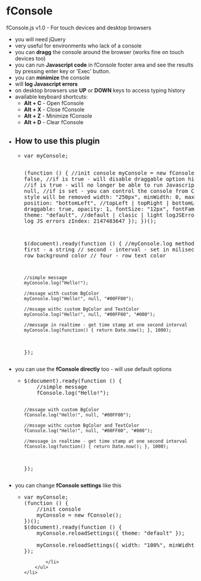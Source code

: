 # fConsole
fConsole.js v1.0 - For touch devices and desktop browsers

<ul class="list clearfix">
  <li>you will need jQuery</li>
	<li>very useful for environments who lack of a console</li>
	<li>you can <b>dragg</b> the console around the browser (works fine on touch devices too)</li>
	<li>you can run <b>Javascript code</b> in fConsole footer area and see the results by pressing enter key or 'Exec' button.</li>
	<li>you can <b>minimize</b> the console</li>
	<li>will <b>log Javascript errors</b></li>
	<li>on desktop browsers use <b>UP</b> or <b>DOWN</b> keys to access typing history</li>
	<li>
		available keyboard shortcuts:
		<ul>
			<li><b>Alt + C</b> - Open fConsole</li>
			<li><b>Alt + X</b> - Close fConsole</li>
			<li><b>Alt + Z</b> - Minimize fConsole</li>
			<li><b>Alt + D</b> - Clear fConsole</li>
		</ul>
	</li>
  <li>
      <h2>How to use this plugin</h2>
      <ul>
          <li>
<pre>
var myConsole;

(function () {
    //init console
    myConsole = new fConsole({
        hideHeader: false, //if is true - will disable draggable option
        hideFooter: false, //if is true - will no longer be able to run Javascript code
        className: null, //if is set - you can control the console from CSS - all inline style will be removed
        width: "250px",
        minWidth: 0,
        maxHeight: "250px",
        position: "bottomLeft", //topLeft | topRight | bottomLeft | bottomRight
        draggable: true,
        opacity: 1,
        fontSize: "12px",
        fontFamily: "monospace",
        theme: "default", //default | clasic | light
        logJSErrors: true, //will log JS errors
        zIndex: 2147483647
    });
})();

$(document).ready(function () {
    //myConsole.log method parameters
    //  first - a string
    //  second - interval - set in miliseconds
    //  third - row background color
    //  four - row text color
    
    //simple message
    myConsole.log("Hello!");
    
    //mssage with custom BgColor
    myConsole.log("Hello!", null, "#00FF00");
    
    //mssage withc custom BgColor and TextColor
    myConsole.log("Hello!", null, "#00FF00", "#000");
    
    //message in realtime - get time stamp at one second interval
    myConsole.log(function() { return Date.now(); }, 1000);
});
</pre>
          </li>
      </ul>
  </li>
  <li>
      you can use the <b>fConsole directly</b> too - will use default options
      <ul>
          <li>
<pre>
$(document).ready(function () {
    //simple message
    fConsole.log("Hello!");
    
    //mssage with custom BgColor
    fConsole.log("Hello!", null, "#00FF00");
    
    //mssage withc custom BgColor and TextColor
    fConsole.log("Hello!", null, "#00FF00", "#000");
    
    //message in realtime - get time stamp at one second interval
    fConsole.log(function() { return Date.now(); }, 1000);
});
</pre>
                                </li>
                            </ul>
                        </li>
                        <li>
                            you can change <b>fConsole settings</b> like this
                            <ul>
                                <li>
<pre>
var myConsole;
(function () {
    //init console
    myConsole = new fConsole();
})();
$(document).ready(function () {
    myConsole.reloadSettings({ theme: "default" });
    
    myConsole.reloadSettings({ width: "100%", minWidht: 0 });
});
</pre>
            </li>
        </ul>
    </li>
</ul>
